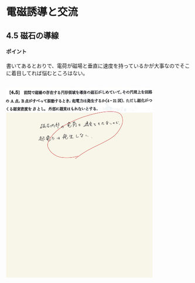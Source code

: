 <script type="text/javascript" async src="https://cdnjs.cloudflare.com/ajax/libs/mathjax/2.7.7/MathJax.js?config=TeX-MML-AM_CHTML">

</script>

<script type="text/x-mathjax-config">
 MathJax.Hub.Config({
 tex2jax: {
 inlineMath: [['$', '$'] ],
 displayMath: [ ['$$','$$'], ["\\[","\\]"] ]
 }
 });
</script>

# 電磁誘導と交流
## 4.5 磁石の導線

#### ポイント

書いてあるとおりで、電荷が磁場と垂直に速度を持っているかが大事なのでそこに着目してれば悩むところはない。
<br>
<br>

<img width="400" alt="electromagnetism-174" src="./images/eiac-5/Koide-174.jpg">